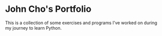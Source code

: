 # John Cho's Portfolio

This is a collection of some exercises and programs I've worked on during my journey to learn Python.
